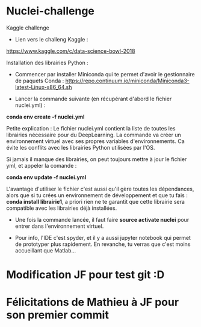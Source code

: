 # Nuclei-challenge
Kaggle challenge

- Lien vers le challeng Kaggle : 

https://www.kaggle.com/c/data-science-bowl-2018

Installation des librairies Python :

- Commencer par installer Miniconda qui te permet d'avoir le gestionnaire de paquets Conda : 
https://repo.continuum.io/miniconda/Miniconda3-latest-Linux-x86_64.sh

- Lancer la commande suivante (en récupérant d'abord le fichier nuclei.yml) : 

**conda env create -f nuclei.yml**

Petite explication : Le fichier nuclei.yml contient la liste de toutes les librairies nécessaire pour du DeepLearning. La commande va créer un environnement virtuel avec ses propres variables d'environnements. 
Ca évite les conflits avec les librairies Python utilisées par l'OS.

Si jamais il manque des librairies, on peut toujours mettre à jour le fichier yml, et appeler la comande :

**conda env update -f nuclei.yml**

L'avantage d'utiliser le fichier c'est aussi qu'il gère toutes les dépendances, alors que si tu crées un environnement de développement et que tu fais : **conda install librairie1**, a priori rien ne te garantit que cette librairie sera compatible avec les librairies déjà installées.

- Une fois la commande lancée, il faut faire **source activate nuclei** pour entrer dans l'environnement virtuel.

- Pour info, l'IDE c'est spyder, et il y a aussi jupyter notebook qui permet de prototyper plus rapidement. En revanche, tu verras que c'est moins accueillant que Matlab...

# Modification JF pour test git :D

# Félicitations de Mathieu à JF pour son premier commit

